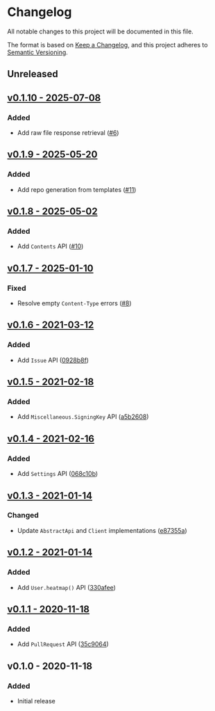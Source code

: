 # Changelog

All notable changes to this project will be documented in this file.

The format is based on [Keep a Changelog](https://keepachangelog.com), and this project adheres to [Semantic Versioning](https://semver.org).

## Unreleased

## [v0.1.10 - 2025-07-08](https://github.com/owenvoke/gitea-php/compare/v0.1.9...v0.1.10)

### Added
- Add raw file response retrieval ([#6](https://github.com/owenvoke/gitea-php/pull/6))

## [v0.1.9 - 2025-05-20](https://github.com/owenvoke/gitea-php/compare/v0.1.8...v0.1.9)

### Added
- Add repo generation from templates ([#11](https://github.com/owenvoke/gitea-php/pull/11))

## [v0.1.8 - 2025-05-02](https://github.com/owenvoke/gitea-php/compare/v0.1.7...v0.1.8)

### Added
- Add `Contents` API ([#10](https://github.com/owenvoke/gitea-php/pull/10))

## [v0.1.7 - 2025-01-10](https://github.com/owenvoke/gitea-php/compare/v0.1.6...v0.1.7)

### Fixed
- Resolve empty `Content-Type` errors ([#8](https://github.com/owenvoke/gitea-php/pull/8))

## [v0.1.6 - 2021-03-12](https://github.com/owenvoke/gitea-php/compare/v0.1.5...v0.1.6)

### Added
- Add `Issue` API ([0928b8f](https://github.com/owenvoke/gitea-php/commit/0928b8fd1c1766f7e15117cecefed87c039ee62c))

## [v0.1.5 - 2021-02-18](https://github.com/owenvoke/gitea-php/compare/v0.1.4...v0.1.5)

### Added
- Add `Miscellaneous.SigningKey` API ([a5b2608](https://github.com/owenvoke/gitea-php/commit/a5b2608f5722e995f57d92c868d2651af086aa94))

## [v0.1.4 - 2021-02-16](https://github.com/owenvoke/gitea-php/compare/v0.1.3...v0.1.4)

### Added
- Add `Settings` API ([068c10b](https://github.com/owenvoke/gitea-php/commit/068c10bad5a06a725700ae2a1c18a41b2c2b7991))

## [v0.1.3 - 2021-01-14](https://github.com/owenvoke/gitea-php/compare/v0.1.2...v0.1.3)

### Changed
- Update `AbstractApi` and `Client` implementations ([e87355a](https://github.com/owenvoke/gitea-php/commit/e87355a55c1f4fd34b81e582099bfab1c8ea7c1c))

## [v0.1.2 - 2021-01-14](https://github.com/owenvoke/gitea-php/compare/v0.1.1...v0.1.2)

### Added
- Add `User.heatmap()` API ([330afee](https://github.com/owenvoke/gitea-php/commit/330afee8d0cb7786b081840bd3c04cea45e9300c))

## [v0.1.1 - 2020-11-18](https://github.com/owenvoke/gitea-php/compare/v0.1.0...v0.1.1)

### Added
- Add `PullRequest` API ([35c9064](https://github.com/owenvoke/gitea-php/commit/35c9064064a0c422e003e95e7f6aefc1f56f4ffe))

## v0.1.0 - 2020-11-18

### Added
- Initial release
